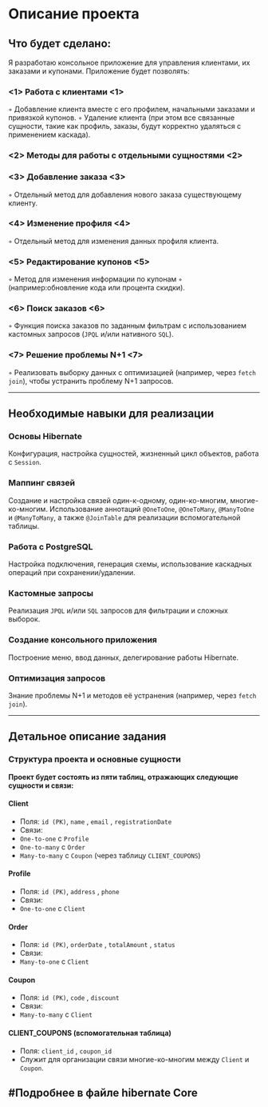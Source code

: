 # Описание проекта
## Что будет сделано:
Я разработаю консольное приложение для управления клиентами, их
заказами и купонами. Приложение будет позволять:

### <1> Работа с клиентами <1>
◦ Добавление клиента вместе с его профилем, начальными заказами и
привязкой купонов.
◦ Удаление клиента (при этом все связанные сущности, такие как профиль,
заказы, будут корректно удаляться с применением каскада).

### <2> Методы для работы с отдельными сущностями <2>

### <3> Добавление заказа <3>
◦ Отдельный метод для добавления нового заказа
существующему клиенту.

### <4> Изменение профиля <4>
◦ Отдельный метод для изменения данных профиля
клиента.

### <5> Редактирование купонов <5>
◦ Метод для изменения информации по купонам
◦ (например:обновление кода или процента скидки).

### <6> Поиск заказов <6>
◦ Функция поиска заказов по заданным фильтрам с использованием
кастомных запросов (`JPQL` и/или нативного `SQL`).

### <7> Решение проблемы N+1 <7>
◦ Реализовать выборку данных с оптимизацией (например, через `fetch join`),
чтобы устранить проблему N+1 запросов.

--------------------------------------------------------------------------
## Необходимые навыки для реализации
### Основы Hibernate
Конфигурация, настройка сущностей, жизненный цикл
объектов, работа с `Session`.
### Маппинг связей 
Создание и настройка связей один-к-одному, один-ко-многим, многие-ко-многим. Использование аннотаций `@OneToOne`, `@OneToMany`,
`@ManyToOne` и `@ManyToMany`, а также `@JoinTable` для реализации
вспомогательной таблицы.
### Работа с PostgreSQL
Настройка подключения, генерация схемы,
использование каскадных операций при сохранении/удалении.
### Кастомные запросы
Реализация `JPQL` и/или `SQL` запросов для фильтрации и
сложных выборок.
### Создание консольного приложения 
Построение меню, ввод данных,
делегирование работы Hibernate.
### Оптимизация запросов
Знание проблемы N+1 и методов её устранения
(например, через `fetch join`).

---------------------------------------------------------------------------
## Детальное описание задания
### Структура проекта и основные сущности
__Проект будет состоять из пяти таблиц, 
отражающих следующие сущности и связи:__
#### Client
+ Поля: `id (PK)`, `name` , `email` , `registrationDate`
+ Связи:
+ `One-to-one` c `Profile`
+ `One-to-many` c `Order`
+ `Many-to-many` c `Coupon` (через таблицу `CLIENT_COUPONS`)
#### Profile
+ Поля: `id (PK)`, `address` , `phone`
+ Связи:
+ `One-to-one` с `Client`
#### Order
+ Поля: `id (PK)`, `orderDate` , `totalAmount` , `status`
+ Связи:
+ `Many-to-one` с `Client`
#### Coupon
+ Поля: `id (PK)`, `code` , `discount`
+ Связи:
+ `Many-to-many` с `Client`
#### CLIENT_COUPONS (вспомогательная таблица)
+ Поля: `client_id` , `coupon_id`
+ Служит для организации связи многие-ко-многим между `Client` и `Coupon`.

#Подробнее в файле hibernate Core
--------------------------------------------------------------------------
